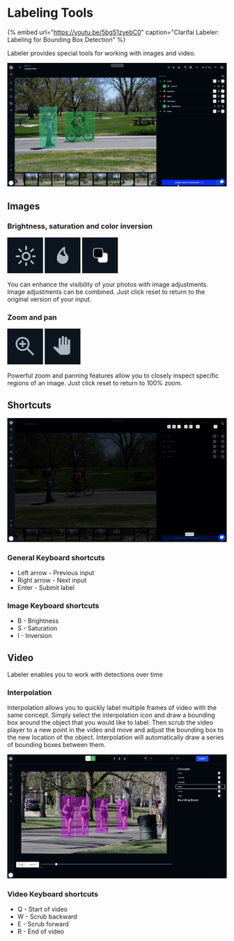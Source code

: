 # Labeling Tools

{% embed url="https://youtu.be/5bg51zyebC0" caption="Clarifai Labeler: Labeling for Bounding Box Detection" %}

Labeler provides special tools for working with images and video.

![](../../.gitbook/assets/label_bounding_box%20%281%29%20%281%29.jpg)

## Images

### Brightness, saturation and color inversion

![](../../.gitbook/assets/brightness.jpg) ![](../../.gitbook/assets/saturation.jpg) ![](../../.gitbook/assets/invert%20%281%29.jpg)

You can enhance the visibility of your photos with image adjustments. Image adjustments can be combined. Just click reset to return to the original version of your input.

### Zoom and pan

![](../../.gitbook/assets/zoom.jpg) ![](../../.gitbook/assets/pan.jpg)

Powerful zoom and panning features allow you to closely inspect specific regions of an image. Just click reset to return to 100% zoom.

## Shortcuts

![](../../.gitbook/assets/shortcuts.jpg)

### General Keyboard shortcuts

* Left arrow - Previous input
* Right arrow - Next input
* Enter - Submit label

### Image Keyboard shortcuts

* B - Brightness
* S - Saturation
* I - Inversion

## Video

Labeler enables you to work with detections over time

### Interpolation

Interpolation allows you to quickly label multiple frames of video with the same concept. Simply select the interpolation icon and draw a bounding box around the object that you would like to label. Then scrub the video player to a new point in the video and move and adjust the bounding box to the new location of the object. Interpolation will automatically draw a series of bounding boxes between them.

![](../../.gitbook/assets/interpolation%20%281%29%20%281%29%20%281%29.jpg)

### Video Keyboard shortcuts

* Q - Start of video
* W - Scrub backward
* E - Scrub forward
* R - End of video

